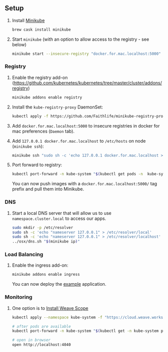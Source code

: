 ## Setup

1. Install [Minikube](https://github.com/kubernetes/minikube)

   ```bash
   brew cask install minikube
   ```

2. Start `minikube` (with an option to allow access to the registry - see below)

   ```bash
   minikube start --insecure-registry "docker.for.mac.localhost:5000"
   ```

### Registry

1. Enable the registry add-on
   (https://github.com/kubernetes/kubernetes/tree/master/cluster/addons/registry)

   ```bash
   minikube addons enable registry
   ```

1. Install the `kube-registry-proxy` DaemonSet:

   ```bash
   kubectl apply -f https://github.com/Faithlife/minikube-registry-proxy/raw/master/kube-registry-proxy.yml
   ```

1. Add `docker.for.mac.localhost:5000` to insecure registries in docker for mac
   preferences (`Daemon` tab).

1. Add `127.0.0.1 docker.for.mac.localhost` to `/etc/hosts` on node (`minikube
   ssh`):

   ```bash
   minikube ssh "sudo sh -c 'echo 127.0.0.1 docker.for.mac.localhost >> /etc/hosts'"
   ```

1. Port forward to registry:

   ```bash
   kubectl port-forward -n kube-system "$(kubectl get pods -n  kube-system -o name | grep /registry | cut -d/ -f2)" 5000 >/dev/null 2>&1 &
   ```

   You can now push images with a `docker.for.mac.localhost:5000/` tag prefix
   and pull them into Minikube.

### DNS

1. Start a local DNS server that will allow us to use `namespace.cluster.local`
   to access our apps.

   ```bash
   sudo mkdir -p /etc/resolver
   sudo sh -c 'echo "nameserver 127.0.0.1" > /etc/resolver/local'
   sudo sh -c 'echo "nameserver 127.0.0.1" > /etc/resolver/localhost'
   ../osx/dns.sh "$(minikube ip)"
   ```

### Load Balancing

1. Enable the ingress add-on:

   ```bash
   minikube addons enable ingress
   ```

   You can now deploy the [example](../../../example) application.

### Monitoring

1. One option is to
   [Install Weave Scope](https://www.weave.works/docs/scope/latest/installing/)

   ```bash
   kubectl apply --namespace kube-system -f "https://cloud.weave.works/k8s/scope.yaml?k8s-version=$(kubectl version | base64 | tr -d '\n')"

   # after pods are available
   kubectl port-forward -n kube-system "$(kubectl get -n kube-system pod --selector=weave-scope-component=app -o jsonpath='{.items..metadata.name}')" 4040 &

   # open in browser
   open http://localhost:4040
   ```
